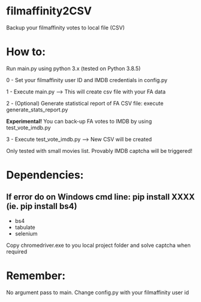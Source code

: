 # filmaffinity2CSV
Backup your filmaffinity votes to local file (CSV)

# How to:
Run main.py using python 3.x (tested on Python 3.8.5)

0 - Set your filmaffinity user ID and IMDB credentials in config.py

1 - Execute main.py  --> This will create csv file with your FA data

2 - (Optional) Generate statistical report of FA CSV file: execute generate_stats_report.py 

**Experimental!**
You can back-up FA votes to IMDB by using test_vote_imdb.py

3 - Execute test_vote_imdb.py --> New CSV will be created

Only tested with small movies list. Provably IMDB captcha will be triggered!

# Dependencies:
If error do on Windows cmd line: pip install XXXX (ie. pip install bs4)
- 
- bs4
- tabulate
- selenium

Copy chromedriver.exe to you local project folder and solve captcha when required

# Remember:
No argument pass to main. Change config.py with your filmaffinity user id
